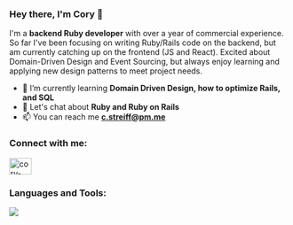 ### Hey there, I'm Cory 👋

I'm a **backend Ruby developer** with over a year of commercial experience. So far I've been focusing on writing Ruby/Rails code on the backend, but am currently catching up on the frontend (JS and React). Excited about Domain-Driven Design and Event Sourcing, but always enjoy learning and applying new design patterns to meet project needs.

- 🌱 I’m currently learning **Domain Driven Design, how to optimize Rails, and SQL**
- 💬 Let's chat about **Ruby and Ruby on Rails**
- 📫 You can reach me **c.streiff@pm.me**

### Connect with me:

<p><a href="https://linkedin.com/in/cory-streiff" target="_blank" rel="noopener noreferrer"><img align="center" src="https://raw.githubusercontent.com/rahuldkjain/github-profile-readme-generator/master/src/images/icons/Social/linked-in-alt.svg" alt="cory-streiff" height="30" width="40" /></a></p>

### Languages and Tools:

![](https://skillicons.dev/icons?i=ruby,rails,postgres,sqlite,redis,docker,heroku,git,js,html,css)
